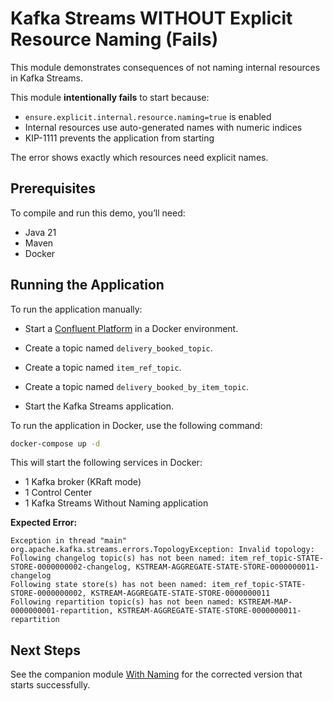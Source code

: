 # Kafka Streams WITHOUT Explicit Resource Naming (Fails)

This module demonstrates consequences of not naming internal resources in Kafka Streams.

This module **intentionally fails** to start because:  
- `ensure.explicit.internal.resource.naming=true` is enabled
- Internal resources use auto-generated names with numeric indices
- KIP-1111 prevents the application from starting

The error shows exactly which resources need explicit names.

## Prerequisites

To compile and run this demo, you’ll need:

- Java 21
- Maven
- Docker

## Running the Application

To run the application manually:

- Start a [Confluent Platform](https://docs.confluent.io/platform/current/quickstart/ce-docker-quickstart.html#step-1-download-and-start-cp) in a Docker environment.
- Create a topic named `delivery_booked_topic`.
- Create a topic named `item_ref_topic`.
- Create a topic named `delivery_booked_by_item_topic`.

- Start the Kafka Streams application.

To run the application in Docker, use the following command:

```bash
docker-compose up -d
```

This will start the following services in Docker:

- 1 Kafka broker (KRaft mode)
- 1 Control Center
- 1 Kafka Streams Without Naming application

**Expected Error:**
```
Exception in thread "main" org.apache.kafka.streams.errors.TopologyException: Invalid topology:  
Following changelog topic(s) has not been named: item_ref_topic-STATE-STORE-0000000002-changelog, KSTREAM-AGGREGATE-STATE-STORE-0000000011-changelog  
Following state store(s) has not been named: item_ref_topic-STATE-STORE-0000000002, KSTREAM-AGGREGATE-STATE-STORE-0000000011  
Following repartition topic(s) has not been named: KSTREAM-MAP-0000000001-repartition, KSTREAM-AGGREGATE-STATE-STORE-0000000011-repartition  
```

## Next Steps

See the companion module [With Naming](../with-naming) for the corrected version that starts successfully.